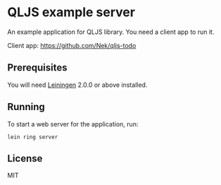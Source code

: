 # QLJS example server

An example application for QLJS library. You need a client app to run it.

Client app:
https://github.com/Nek/qljs-todo

## Prerequisites

You will need [Leiningen][] 2.0.0 or above installed.

[leiningen]: https://github.com/technomancy/leiningen

## Running

To start a web server for the application, run:

    lein ring server

## License

MIT
